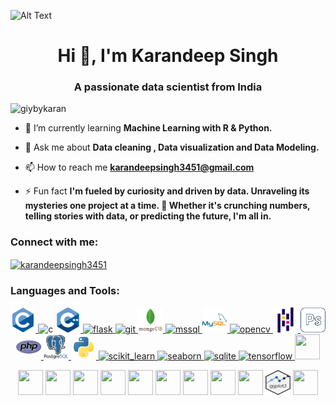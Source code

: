 ![Alt Text](https://res.cloudinary.com/practicaldev/image/fetch/s--ES7ZxtOz--/c_limit%2Cf_auto%2Cfl_progressive%2Cq_66%2Cw_800/https://www.mjvinnovation.com/wp-content/uploads/2021/07/Etapas-do-Data-Science-para-aplicar-na-sua-empresa.gif)
<h1 align="center">Hi 👋, I'm Karandeep Singh</h1>
<h3 align="center">A passionate data scientist from India</h3>

<p align="left"> <img src="https://komarev.com/ghpvc/?username=giybykaran&label=Profile%20views&color=0e75b6&style=flat" alt="giybykaran" /> </p>

- 🌱 I’m currently learning **Machine Learning with R & Python.**

- 💬 Ask me about **Data cleaning , Data visualization and Data Modeling.**

- 📫 How to reach me **karandeepsingh3451@gmail.com**

- ⚡ Fun fact **I'm fueled by curiosity and driven by data. Unraveling its mysteries one project at a time. 🚀 Whether it's crunching numbers, telling stories with data, or predicting the future, I'm all in.**

<h3 align="left">Connect with me:</h3>
<p align="left">
<a href="https://linkedin.com/in/karandeepsingh3451" target="blank"><img align="center" src="https://raw.githubusercontent.com/rahuldkjain/github-profile-readme-generator/master/src/images/icons/Social/linked-in-alt.svg" alt="karandeepsingh3451" height="30" width="40" /></a>
</p>

<h3 align="left">Languages and Tools:</h3>
<p align="center"> <a href="https://www.cprogramming.com/" target="_blank" rel="noreferrer"> <img src="https://raw.githubusercontent.com/devicons/devicon/master/icons/c/c-original.svg" alt="c" width="40" height="40"/> </a> 
<img src="https://cdn.jsdelivr.net/gh/devicons/devicon@latest/icons/numpy/numpy-original.svg" alt="c" width="40" height="40"/>      
<a href="https://www.w3schools.com/cpp/" target="_blank" rel="noreferrer"> <img src="https://raw.githubusercontent.com/devicons/devicon/master/icons/cplusplus/cplusplus-original.svg" alt="cplusplus" width="40" height="40"/> </a> <a href="https://flask.palletsprojects.com/" target="_blank" rel="noreferrer"> <img src="https://www.vectorlogo.zone/logos/pocoo_flask/pocoo_flask-icon.svg" alt="flask" width="40" height="40"/> </a> <a href="https://git-scm.com/" target="_blank" rel="noreferrer"> <img src="https://www.vectorlogo.zone/logos/git-scm/git-scm-icon.svg" alt="git" width="40" height="40"/> </a> <a href="https://www.mongodb.com/" target="_blank" rel="noreferrer"> <img src="https://raw.githubusercontent.com/devicons/devicon/master/icons/mongodb/mongodb-original-wordmark.svg" alt="mongodb" width="40" height="40"/> </a> <a href="https://www.microsoft.com/en-us/sql-server" target="_blank" rel="noreferrer"> <img src="https://www.svgrepo.com/show/303229/microsoft-sql-server-logo.svg" alt="mssql" width="40" height="40"/> </a> <a href="https://www.mysql.com/" target="_blank" rel="noreferrer"> <img src="https://raw.githubusercontent.com/devicons/devicon/master/icons/mysql/mysql-original-wordmark.svg" alt="mysql" width="40" height="40"/> </a> <a href="https://opencv.org/" target="_blank" rel="noreferrer"> <img src="https://www.vectorlogo.zone/logos/opencv/opencv-icon.svg" alt="opencv" width="40" height="40"/> </a> <a href="https://pandas.pydata.org/" target="_blank" rel="noreferrer"> <img src="https://raw.githubusercontent.com/devicons/devicon/2ae2a900d2f041da66e950e4d48052658d850630/icons/pandas/pandas-original.svg" alt="pandas" width="40" height="40"/> </a> <a href="https://www.photoshop.com/en" target="_blank" rel="noreferrer"> <img src="https://raw.githubusercontent.com/devicons/devicon/master/icons/photoshop/photoshop-line.svg" alt="photoshop" width="40" height="40"/> </a> <a href="https://www.php.net" target="_blank" rel="noreferrer"> <img src="https://raw.githubusercontent.com/devicons/devicon/master/icons/php/php-original.svg" alt="php" width="40" height="40"/> </a> <a href="https://www.postgresql.org" target="_blank" rel="noreferrer"> <img src="https://raw.githubusercontent.com/devicons/devicon/master/icons/postgresql/postgresql-original-wordmark.svg" alt="postgresql" width="40" height="40"/> </a> <a href="https://www.python.org" target="_blank" rel="noreferrer"> <img src="https://raw.githubusercontent.com/devicons/devicon/master/icons/python/python-original.svg" alt="python" width="40" height="40"/> </a> <a href="https://scikit-learn.org/" target="_blank" rel="noreferrer"> <img src="https://upload.wikimedia.org/wikipedia/commons/0/05/Scikit_learn_logo_small.svg" alt="scikit_learn" width="40" height="40"/> </a> <a href="https://seaborn.pydata.org/" target="_blank" rel="noreferrer"> <img src="https://seaborn.pydata.org/_images/logo-mark-lightbg.svg" alt="seaborn" width="40" height="40"/> </a> <a href="https://www.sqlite.org/" target="_blank" rel="noreferrer"> <img src="https://www.vectorlogo.zone/logos/sqlite/sqlite-icon.svg" alt="sqlite" width="40" height="40"/> </a> <a href="https://www.tensorflow.org" target="_blank" rel="noreferrer"> <img src="https://www.vectorlogo.zone/logos/tensorflow/tensorflow-icon.svg" alt="tensorflow" width="40" height="40"/> </a> 
<img src="https://cdn.jsdelivr.net/gh/devicons/devicon@latest/icons/matplotlib/matplotlib-original-wordmark.svg" width="40" height="40"/>
 </p>
 <p align = "center" > 
<img src="https://cdn.jsdelivr.net/gh/devicons/devicon@latest/icons/r/r-original.svg" width="40" height="40" />
<img src="https://cdn.jsdelivr.net/gh/devicons/devicon@latest/icons/plotly/plotly-original.svg" width="40" height="40" />
<img src="https://cdn.jsdelivr.net/gh/devicons/devicon@latest/icons/jupyter/jupyter-original.svg" width="40" height="40"/>
<img src="https://cdn.jsdelivr.net/gh/devicons/devicon@latest/icons/pytorch/pytorch-original.svg"  width="40" height="40"/>
<img src="https://cdn.jsdelivr.net/gh/devicons/devicon@latest/icons/kaggle/kaggle-original-wordmark.svg" width="40" height="40"/>
<img src="https://cdn.jsdelivr.net/gh/devicons/devicon@latest/icons/apachespark/apachespark-original-wordmark.svg" width="40" height="40"/>
<img src="https://cdn.jsdelivr.net/gh/devicons/devicon@latest/icons/keras/keras-original.svg" width="40" height="40"/>
<img src="https://dplyr.tidyverse.org/logo.png" width="40" height="40" />
<img src="https://rstudio.github.io/cheatsheets/html/images/logo-tidyr.png" width="40" height="40" />
<img src="https://raw.githubusercontent.com/rstudio/hex-stickers/master/PNG/ggplot2.png" width="40" height="40" />
<img src="https://rstudio.github.io/cheatsheets/html/images/logo-lubridate.png" width="40" height="40" />


          
          
          
          

          

         
          
 </p>

